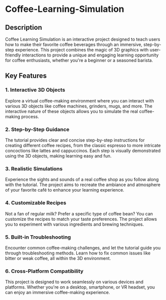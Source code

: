 # Coffee-Learning-Simulation

## Description

Coffee Learning Simulation is an interactive project designed to teach users how to make their favorite coffee beverages through an immersive, step-by-step experience. This project combines the magic of 3D graphics with user-friendly interactions to provide a unique and engaging learning opportunity for coffee enthusiasts, whether you're a beginner or a seasoned barista.

## Key Features

### 1. Interactive 3D Objects

Explore a virtual coffee-making environment where you can interact with various 3D objects like coffee machines, grinders, mugs, and more. The interactive nature of these objects allows you to simulate the real coffee-making process.

### 2. Step-by-Step Guidance

The tutorial provides clear and concise step-by-step instructions for creating different coffee recipes, from the classic espresso to more intricate concoctions like lattes and cappuccinos. Each step is visually demonstrated using the 3D objects, making learning easy and fun.

### 3. Realistic Simulations

Experience the sights and sounds of a real coffee shop as you follow along with the tutorial. The project aims to recreate the ambiance and atmosphere of your favorite café to enhance your learning experience.

### 4. Customizable Recipes

Not a fan of regular milk? Prefer a specific type of coffee bean? You can customize the recipes to match your taste preferences. The project allows you to experiment with various ingredients and brewing techniques.

### 5. Built-in Troubleshooting

Encounter common coffee-making challenges, and let the tutorial guide you through troubleshooting methods. Learn how to fix common issues like bitter or weak coffee, all within the 3D environment.

### 6. Cross-Platform Compatibility

This project is designed to work seamlessly on various devices and platforms. Whether you're on a desktop, smartphone, or VR headset, you can enjoy an immersive coffee-making experience.
